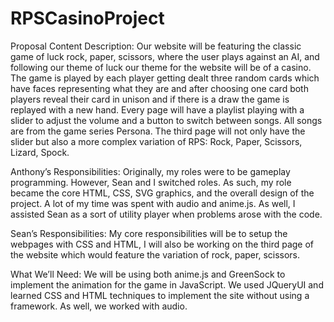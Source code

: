 # RPSCasinoProject
Proposal
Content Description: Our website will be featuring the classic game of luck rock, paper, scissors, where the user plays against an AI, and following our theme of luck our theme for the website will be of a casino. The game is played by each player getting dealt three random cards which have faces representing what they are and after choosing one card both players reveal their card in unison and if there is a draw the game is replayed with a new hand. Every page will have a playlist playing with a slider to adjust the volume and a button to switch between songs. All songs are from the game series Persona. The third page will not only have the slider but also a more complex variation of RPS: Rock, Paper, Scissors, Lizard, Spock. 

Anthony’s Responsibilities:
Originally, my roles were to be gameplay programming. However, Sean and I switched roles. As such, my role became the core HTML, CSS, SVG graphics, and the overall design of the project. A lot of my time was spent with audio and anime.js. As well, I assisted Sean as a sort of utility player when problems arose with the code.


Sean’s Responsibilities:
My core responsibilities will be to setup the webpages with CSS and HTML, I will also be working on the third page of the website which would feature the variation of rock, paper, scissors.

What We’ll Need: 
We will be using both anime.js and GreenSock to implement the animation for the game in JavaScript. We used JQueryUI and learned CSS and HTML techniques to implement the site without using a framework. As well, we worked with audio.
